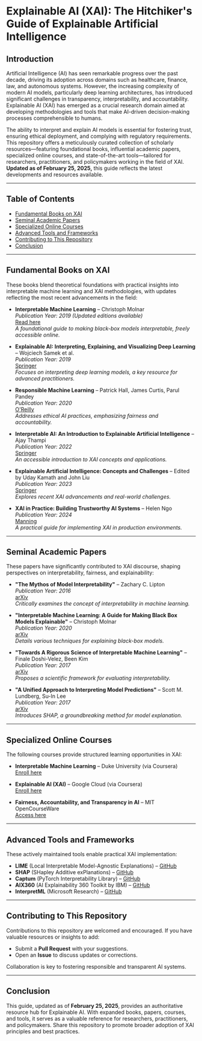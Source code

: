 # Explainable AI (XAI): The Hitchiker's Guide of Explainable Artificial Intelligence

## Introduction

Artificial Intelligence (AI) has seen remarkable progress over the past decade, driving its adoption across domains such as healthcare, finance, law, and autonomous systems. However, the increasing complexity of modern AI models, particularly deep learning architectures, has introduced significant challenges in transparency, interpretability, and accountability. Explainable AI (XAI) has emerged as a crucial research domain aimed at developing methodologies and tools that make AI-driven decision-making processes comprehensible to humans.

The ability to interpret and explain AI models is essential for fostering trust, ensuring ethical deployment, and complying with regulatory requirements. This repository offers a meticulously curated collection of scholarly resources—featuring foundational books, influential academic papers, specialized online courses, and state-of-the-art tools—tailored for researchers, practitioners, and policymakers working in the field of XAI. **Updated as of February 25, 2025,** this guide reflects the latest developments and resources available.

---

## Table of Contents

- [Fundamental Books on XAI](#fundamental-books-on-xai)
- [Seminal Academic Papers](#seminal-academic-papers)
- [Specialized Online Courses](#specialized-online-courses)
- [Advanced Tools and Frameworks](#advanced-tools-and-frameworks)
- [Contributing to This Repository](#contributing-to-this-repository)
- [Conclusion](#conclusion)

---

## Fundamental Books on XAI

These books blend theoretical foundations with practical insights into interpretable machine learning and XAI methodologies, with updates reflecting the most recent advancements in the field:

- **Interpretable Machine Learning** – Christoph Molnar  
  *Publication Year: 2019 (Updated editions available)*  
  [Read here](https://christophm.github.io/interpretable-ml-book/)  
  *A foundational guide to making black-box models interpretable, freely accessible online.*

- **Explainable AI: Interpreting, Explaining, and Visualizing Deep Learning** – Wojciech Samek et al.  
  *Publication Year: 2019*  
  [Springer](https://link.springer.com/book/10.1007/978-3-030-28954-6)  
  *Focuses on interpreting deep learning models, a key resource for advanced practitioners.*

- **Responsible Machine Learning** – Patrick Hall, James Curtis, Parul Pandey  
  *Publication Year: 2020*  
  [O'Reilly](https://www.oreilly.com/library/view/responsible-machine-learning/9781492091076/)  
  *Addresses ethical AI practices, emphasizing fairness and accountability.*

- **Interpretable AI: An Introduction to Explainable Artificial Intelligence** – Ajay Thampi  
  *Publication Year: 2022*  
  [Springer](https://www.springer.com/gp/book/9783030959546)  
  *An accessible introduction to XAI concepts and applications.*

- **Explainable Artificial Intelligence: Concepts and Challenges** – Edited by Uday Kamath and John Liu  
  *Publication Year: 2023*  
  [Springer](https://www.springer.com/gp/book/9783031256421)  
  *Explores recent XAI advancements and real-world challenges.*

- **XAI in Practice: Building Trustworthy AI Systems** – Helen Ngo  
  *Publication Year: 2024*  
  [Manning](https://www.manning.com/books/xai-in-practice)  
  *A practical guide for implementing XAI in production environments.*

---

## Seminal Academic Papers

These papers have significantly contributed to XAI discourse, shaping perspectives on interpretability, fairness, and explainability:

- **"The Mythos of Model Interpretability"** – Zachary C. Lipton  
  *Publication Year: 2016*  
  [arXiv](https://arxiv.org/abs/1606.03490)  
  *Critically examines the concept of interpretability in machine learning.*

- **"Interpretable Machine Learning: A Guide for Making Black Box Models Explainable"** – Christoph Molnar  
  *Publication Year: 2020*  
  [arXiv](https://arxiv.org/abs/2010.09337)  
  *Details various techniques for explaining black-box models.*

- **"Towards A Rigorous Science of Interpretable Machine Learning"** – Finale Doshi-Velez, Been Kim  
  *Publication Year: 2017*  
  [arXiv](https://arxiv.org/abs/1702.08608)  
  *Proposes a scientific framework for evaluating interpretability.*

- **"A Unified Approach to Interpreting Model Predictions"** – Scott M. Lundberg, Su-In Lee  
  *Publication Year: 2017*  
  [arXiv](https://arxiv.org/abs/1705.07874)  
  *Introduces SHAP, a groundbreaking method for model explanation.*

---

## Specialized Online Courses

The following courses provide structured learning opportunities in XAI:

- **Interpretable Machine Learning** – Duke University (via Coursera)  
  [Enroll here](https://www.coursera.org/learn/interpretable-machine-learning)

- **Explainable AI (XAI)** – Google Cloud (via Coursera)  
  [Enroll here](https://www.coursera.org/learn/explainable-ai)

- **Fairness, Accountability, and Transparency in AI** – MIT OpenCourseWare  
  [Access here](https://ocw.mit.edu/courses/media-arts-and-sciences/mas-s71-fairness-accountability-and-transparency-in-ai-fall-2020/)

---

## Advanced Tools and Frameworks

These actively maintained tools enable practical XAI implementation:

- **LIME** (Local Interpretable Model-Agnostic Explanations) – [GitHub](https://github.com/marcotcr/lime)
- **SHAP** (SHapley Additive exPlanations) – [GitHub](https://github.com/slundberg/shap)
- **Captum** (PyTorch Interpretability Library) – [GitHub](https://github.com/pytorch/captum)
- **AIX360** (AI Explainability 360 Toolkit by IBM) – [GitHub](https://github.com/Trusted-AI/AIX360)
- **InterpretML** (Microsoft Research) – [GitHub](https://github.com/interpretml/interpret)

---

## Contributing to This Repository

Contributions to this repository are welcomed and encouraged. If you have valuable resources or insights to add:
- Submit a **Pull Request** with your suggestions.
- Open an **Issue** to discuss updates or corrections.

Collaboration is key to fostering responsible and transparent AI systems.

---

## Conclusion

This guide, updated as of **February 25, 2025**, provides an authoritative resource hub for Explainable AI. With expanded books, papers, courses, and tools, it serves as a valuable reference for researchers, practitioners, and policymakers. Share this repository to promote broader adoption of XAI principles and best practices.
